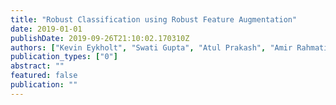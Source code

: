 ```yaml
---
title: "Robust Classification using Robust Feature Augmentation"
date: 2019-01-01
publishDate: 2019-09-26T21:10:02.170310Z
authors: ["Kevin Eykholt", "Swati Gupta", "Atul Prakash", "Amir Rahmati", "Pratik Vaishnavi", "Haizhong Zheng"]
publication_types: ["0"]
abstract: ""
featured: false
publication: ""
---
```



